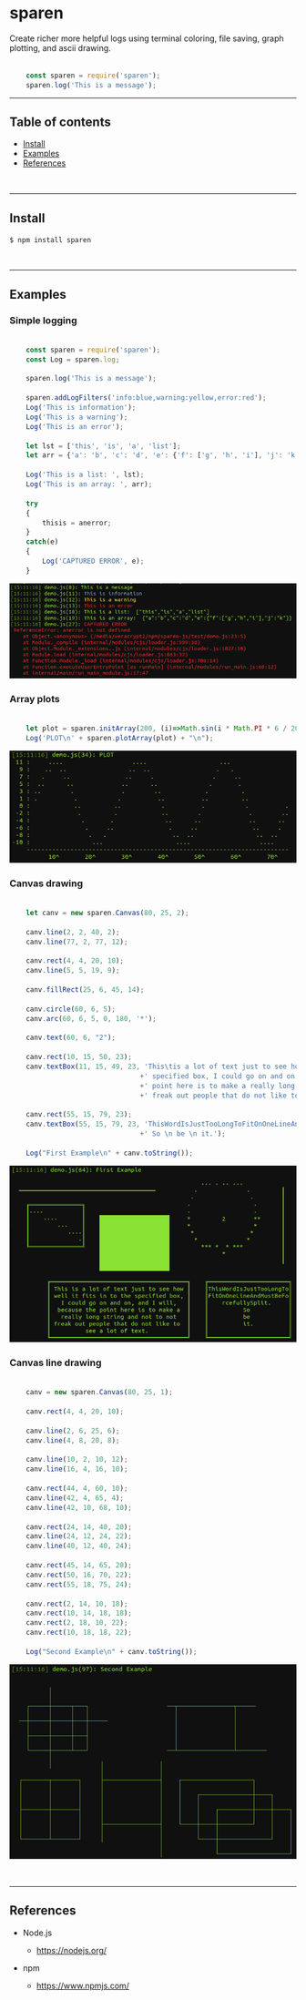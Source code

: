
# sparen

Create richer more helpful logs using terminal coloring, file saving,
graph plotting, and ascii drawing.

``` javascript

    const sparen = require('sparen');
    sparen.log('This is a message');

```

---------------------------------------------------------------------
## Table of contents

* [Install](#install)
* [Examples](#examples)
* [References](#references)

&nbsp;

---------------------------------------------------------------------
## Install

    $ npm install sparen

&nbsp;


---------------------------------------------------------------------
## Examples

### Simple logging
``` javascript

    const sparen = require('sparen');
    const Log = sparen.log;

    sparen.log('This is a message');

    sparen.addLogFilters('info:blue,warning:yellow,error:red');
    Log('This is information');
    Log('This is a warning');
    Log('This is an error');

    let lst = ['this', 'is', 'a', 'list'];
    let arr = {'a': 'b', 'c': 'd', 'e': {'f': ['g', 'h', 'i'], 'j': 'k'}};

    Log('This is a list: ', lst);
    Log('This is an array: ', arr);

    try
    {
        thisis = anerror;
    }
    catch(e)
    {
        Log('CAPTURED ERROR', e);
    }

```
![plot](https://raw.githubusercontent.com/wheresjames/sparen-js/master/img/logtxt.png)

### Array plots
``` javascript

    let plot = sparen.initArray(200, (i)=>Math.sin(i * Math.PI * 6 / 200) * 10);
    Log('PLOT\n' + sparen.plotArray(plot) + "\n");

```
![plot](https://raw.githubusercontent.com/wheresjames/sparen-js/master/img/logplot.png)

### Canvas drawing
``` javascript

    let canv = new sparen.Canvas(80, 25, 2);

    canv.line(2, 2, 40, 2);
    canv.line(77, 2, 77, 12);

    canv.rect(4, 4, 20, 10);
    canv.line(5, 5, 19, 9);

    canv.fillRect(25, 6, 45, 14);

    canv.circle(60, 6, 5);
    canv.arc(60, 6, 5, 0, 180, '*');

    canv.text(60, 6, "2");

    canv.rect(10, 15, 50, 23);
    canv.textBox(11, 15, 49, 23, 'This\tis a lot of text just to see how well it fits in to the'
                                +' specified box, I could go on and on, and I will, because the'
                                +' point here is to make a really long string and not to not'
                                +' freak out people that do not like to see a lot of text.');

    canv.rect(55, 15, 79, 23);
    canv.textBox(55, 15, 79, 23, 'ThisWordIsJustTooLongToFitOnOneLineAndMustBeForcefullySplit.\n'
                                +' So \n be \n it.');

    Log("First Example\n" + canv.toString());

```
![plot](https://raw.githubusercontent.com/wheresjames/sparen-js/master/img/logdraw.png)

### Canvas line drawing
``` javascript

    canv = new sparen.Canvas(80, 25, 1);

    canv.rect(4, 4, 20, 10);

    canv.line(2, 6, 25, 6);
    canv.line(4, 8, 20, 8);

    canv.line(10, 2, 10, 12);
    canv.line(16, 4, 16, 10);

    canv.rect(44, 4, 60, 10);
    canv.line(42, 4, 65, 4);
    canv.line(42, 10, 68, 10);

    canv.rect(24, 14, 40, 20);
    canv.line(24, 12, 24, 22);
    canv.line(40, 12, 40, 24);

    canv.rect(45, 14, 65, 20);
    canv.rect(50, 16, 70, 22);
    canv.rect(55, 18, 75, 24);

    canv.rect(2, 14, 10, 18);
    canv.rect(10, 14, 18, 18);
    canv.rect(2, 18, 10, 22);
    canv.rect(10, 18, 18, 22);

    Log("Second Example\n" + canv.toString());

```
![plot](https://raw.githubusercontent.com/wheresjames/sparen-js/master/img/loglines.png)


&nbsp;


---------------------------------------------------------------------
## References

- Node.js
    - https://nodejs.org/

- npm
    - https://www.npmjs.com/
